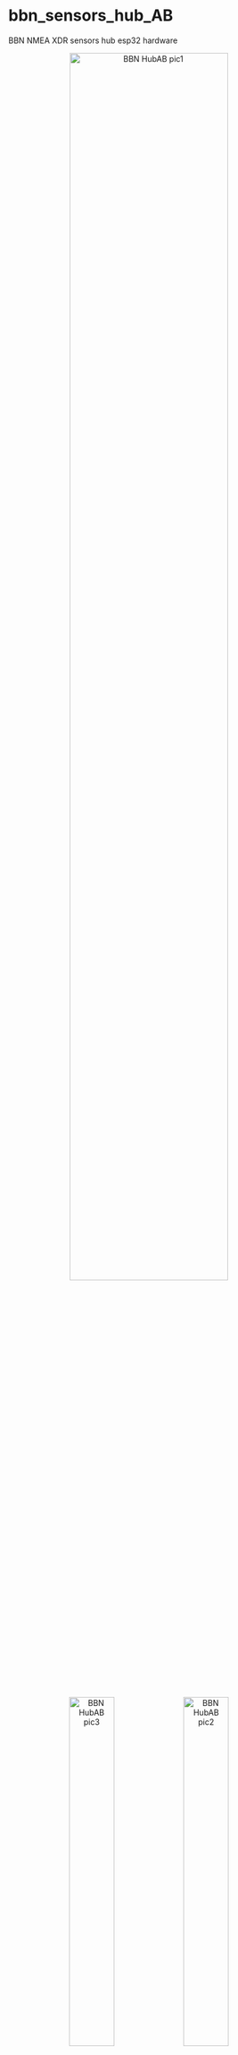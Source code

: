 # bbn_sensors_hub_AB
BBN NMEA XDR sensors hub esp32 hardware 

<p align="center">
<img src="./img/bbn_boat_sensors_hubAB_notes.jpg?raw=true" style="width: 75%; height: auto;" alt="BBN HubAB pic1" />
</p>

<p align="center">
<img src="./img/bbn_boat_sensors_hubAB_2.jpg?raw=true" style="width: 40%; height: auto;" alt="BBN HubAB pic3" />
<img src="./img/bbn_boat_sensors_hubAB_3.jpg?raw=true" style="width: 40%; height: auto;" alt="BBN HubAB pic2" />
</p>

<p align="center">
<img src="./img/bbn_boat_sensors_hubAB_5.jpg?raw=true" style="width: 40%; height: auto;" alt="BBN HubAB pic5" />
<img src="./img/bbn_boat_sensors_hubAB_10.jpg?raw=true" style="width: 40%; height: auto;" alt="BBN HubAB pic4" />
</p>

## Hardware

It's really two devices in one. Both use __atomS3-lite__ esp32s3 microcontroller from m5stack: https://shop.m5stack.com/products/atoms3-lite-esp32s3-dev-kit

Hub A is mostly environental sensors:

- Lightning strike detector
- Pressure
- Temperature/Humidity
- Multiple 1-wire waterproof temperature probes
- Illuminance
- Motion detector
- Hatch open/closed limit switch sensor
- i2c connector for more external i2c sensors supported by the Hub A firmware

Hub B is for electrical and liquid level sensors:

- Current/Voltage/Power sensors
- Resistance sensor for fuel level, engine oil pressure, rudder position, or trim
- Water quality (TDS - Total Dissolved Solids) sensor
- Liquid level (0-20 mAmps)

### Enclosure, etc

- Waterproof box. Hinged with stainless steel hardware, transparent lid, base plate and legs
- Various cable glands
- Grove cables from m5stack
- M3 standoffs
- __In-Sure lever wire connectors__ for splicing wires (3-Port and 5-port): https://www.idealind.com/us/en/category/product.html/In_Sure_Lever_5_Port.html
- Cable ties
- __Grove2Dupont Conversion Cables__: https://shop.m5stack.com/products/grove2dupont-conversion-cable-20cm-5pairs
- USB-C to USB-A cables with small support tang on USB-C end

## Environmental Sensors (Hub A)

- Lightning strike detector __AS3935__: https://www.dfrobot.com/product-1828.html (Placed inside the box)
- Barometer via i2c __DPS310__: https://www.adafruit.com/product/4494 (DPS310 inside the box on the picture but several others are supported by firmware too)   
- Temperature/Humidity __SHTC3__: https://www.aliexpress.us/item/3256807428285646.html (SHTC3 as pictured but others SHT30, DHT12, some more supported by firmware too)
- Multiple 1-wire waterproof temperature probes __DS18B20__: https://gikfun.com/products/gikfun-ds18b20-waterproof-digital-temperature-sensor-with-adapter-module-for-arduino-pack-of-3-sets (via DS18B20 with GikFun plugin terminal board)
- Illuminance __M5Stack DLight BH1750FVI-TR__: https://shop.m5stack.com/products/dlight-unit-ambient-light-sensor-bh1750fvi-tr (Placed and connected via i2c outside of the box)
- Motion detector __M5Stack PIR Unit AS312__: https://shop.m5stack.com/products/pir-module (Placed outside of the box)
- Hatch open/closed limit switch sensor https://shop.m5stack.com/products/limit-switch-unit (__Limit Switch Unit from m5stack__ placed outside of the box)
- i2c connector for more external i2c sensors supported by the Hub A firmware (See: https://github.com/bareboat-necessities/bbn_sensors_hub_A)
- __ATOMIC PortABC Extension Base__ to expose esp32 ports: https://shop.m5stack.com/products/atomic-portabc-extension-base
- __M5Stack 1 to 3 HUB Expansion Unit__: https://shop.m5stack.com/products/mini-hub-module

For all supported hardware and software of Hub A firmware look here:   https://github.com/bareboat-necessities/bbn_sensors_hub_A

### Making Connections for Hub A

For pins used in connections browse through the firmware code: https://github.com/bareboat-necessities/bbn_sensors_hub_A

M5Stack connectors are well color coded and pins are labeled on m5stack portABC.

### Loading Firmware for Hub A

### On Bareboat Necessities (BBN) OS (full)

Long press side button on atomS3 till you see green to enter the mode for uploading firmware.

NOTE: /dev/ttyACM1 in the script below is for example. In your case device name might be different. You can find out what it is by
inspecting differences in output of 

```
ls -ltr /dev/tty*
```

with the device unplugged from USB and plugged into USB.


#### Load the hub A firmware:

````
# shutdown signalk
sudo systemctl stop signalk

if [ -f bbn-flash-sensors-hub-A.sh ]; then rm bbn-flash-sensors-hub-A.sh; fi
wget https://raw.githubusercontent.com/bareboat-necessities/my-bareboat/refs/heads/master/m5stack-tools/bbn-flash-sensors-hub-A.sh
chmod +x bbn-flash-sensors-hub-A.sh 
./bbn-flash-sensors-hub-A.sh -p /dev/ttyACM1
````

Unplug and plug the device into USB to reboot.

### Reading serial port

````
stty -F /dev/ttyACM1 38400
socat stdio /dev/ttyACM1
````




## Liquid Levels and Electrical Sensors (Hub B)

- Current/Voltage/Power __INA219__ sensors: https://www.adafruit.com/product/904 (Two inside the box as on the picture but more are supported by the firmware)
- Water quality __Ocean TDS Total Dissolved Solids sensor__:  https://www.cqrobot.com/index.php?route=product/product&product_id=1122
- Liquid level (0-20 mAmps) __M5Stack Ammeter ADS1115 Unit__ https://shop.m5stack.com/products/ammeter-unit-ads1115 and __Submersible Stainless Steel 0-20 mA Liquid Level Sensor__: https://www.aliexpress.us/item/3256807215987468.html
- Resistive sensors 240-33 ohms or 10-180 ohms for fuel level, engine oil pressure, rudder position, or trim (Not on the picture but supported by Hub B firmware)
- __ATOMIC PortABC Extension Base__ to expose esp32 ports: https://shop.m5stack.com/products/atomic-portabc-extension-base
- __M5Stack 1 to 3 HUB Expansion Unit__: https://shop.m5stack.com/products/mini-hub-module

For all supported hardware and software of Hub B firmware look here:   https://github.com/bareboat-necessities/bbn_sensors_hub_B

### Making Connections for Hub B

For pins used in connections browse through the firmware code: https://github.com/bareboat-necessities/bbn_sensors_hub_B

M5Stack connectors are well color coded and pins are labeled on m5stack portABC.

### Loading Firmware for Hub B

### On Bareboat Necessities (BBN) OS (full)

Long press side button on atomS3 till you see green to enter the mode for uploading firmware.

NOTE: /dev/ttyACM1 in the script below is for example. In your case device name might be different. You can find out what it is by
inspecting differences in output of 

```
ls -ltr /dev/tty*
```

with the device unplugged from USB and plugged into USB.


#### Load the hub B firmware:

````
# shutdown signalk
sudo systemctl stop signalk

if [ -f bbn-flash-sensors-hub-B.sh ]; then rm bbn-flash-sensors-hub-B.sh; fi
wget https://raw.githubusercontent.com/bareboat-necessities/my-bareboat/refs/heads/master/m5stack-tools/bbn-flash-sensors-hub-B.sh
chmod +x bbn-flash-sensors-hub-B.sh
./bbn-flash-sensors-hub-B.sh -p /dev/ttyACM1
````

Unplug and plug the device into USB to reboot.

### Reading serial port

````
stty -F /dev/ttyACM1 38400
socat stdio /dev/ttyACM1
````

## Integration with SignalK

Integration with SignalK is done via NMEA XDR Parser SignalK plugin.

More: https://github.com/GaryWSmith/xdr-parser-plugin

Recommended config file for XDR Parser SignalK plugin:

https://github.com/bareboat-necessities/lysmarine_gen/blob/bookworm/install-scripts/4-server/files/xdrParser-plugin.json

When registering a serial connection in SignalK use device symbolic link from /dev/serial/by-id/ (instead of direct /dev/ttyXXX name).

## Other Bareboat Necessities Devices

Project Home:  https://bareboat-necessities.github.io/


- Alarms Box: https://github.com/bareboat-necessities/bbn_alarms_A
- Engine Sensors Box: https://github.com/bareboat-necessities/bbn_sensors_hub_C
- NMEA N2K to USB: https://github.com/bareboat-necessities/bbn-m5-s3-n2k-usb
- Instruments Displays on esp32: https://github.com/bareboat-necessities/bbn-m5stack-tough
- Boat Heave Sensor: https://github.com/bareboat-necessities/bbn-wave-period-esp32
- I2C over USB for Linux: https://github.com/bareboat-necessities/bbn-i2c-over-usb
- N2K Senders: https://github.com/bareboat-necessities/bbn-m5-s3-n2k-i2c


